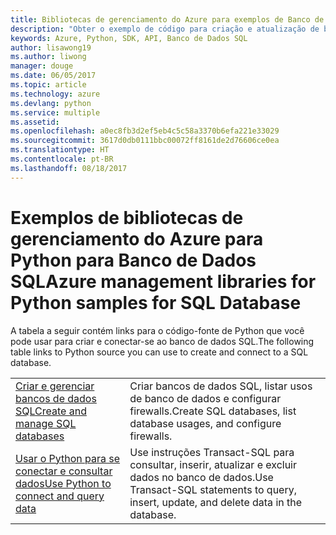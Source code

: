 ```yaml
---
title: Bibliotecas de gerenciamento do Azure para exemplos de Banco de Dados SQL para Python
description: "Obter o exemplo de código para criação e atualização de bancos de dados SQL do Azure usando as bibliotecas de Gerenciamento do Azure para Python"
keywords: Azure, Python, SDK, API, Banco de Dados SQL
author: lisawong19
ms.author: liwong
manager: douge
ms.date: 06/05/2017
ms.topic: article
ms.technology: azure
ms.devlang: python
ms.service: multiple
ms.assetid: 
ms.openlocfilehash: a0ec8fb3d2ef5eb4c5c58a3370b6efa221e33029
ms.sourcegitcommit: 3617d0db0111bbc00072ff8161de2d76606ce0ea
ms.translationtype: HT
ms.contentlocale: pt-BR
ms.lasthandoff: 08/18/2017
---
```

# <a name="azure-management-libraries-for-python-samples-for-sql-database"></a><span data-ttu-id="d3e2e-104">Exemplos de bibliotecas de gerenciamento do Azure para Python para Banco de Dados SQL</span><span class="sxs-lookup"><span data-stu-id="d3e2e-104">Azure management libraries for Python samples for SQL Database</span></span>

<span data-ttu-id="d3e2e-105">A tabela a seguir contém links para o código-fonte de Python que você pode usar para criar e conectar-se ao banco de dados SQL.</span><span class="sxs-lookup"><span data-stu-id="d3e2e-105">The following table links to Python source you can use to create and connect to a SQL database.</span></span> 

| ||
|---|---|
| <span data-ttu-id="d3e2e-106">[Criar e gerenciar bancos de dados SQL][1]</span><span class="sxs-lookup"><span data-stu-id="d3e2e-106">[Create and manage SQL databases][1]</span></span> | <span data-ttu-id="d3e2e-107">Criar bancos de dados SQL, listar usos de banco de dados e configurar firewalls.</span><span class="sxs-lookup"><span data-stu-id="d3e2e-107">Create SQL databases, list database usages, and configure firewalls.</span></span>  | 
| <span data-ttu-id="d3e2e-108">[Usar o Python para se conectar e consultar dados][2]</span><span class="sxs-lookup"><span data-stu-id="d3e2e-108">[Use Python to connect and query data][2]</span></span> | <span data-ttu-id="d3e2e-109">Use instruções Transact-SQL para consultar, inserir, atualizar e excluir dados no banco de dados.</span><span class="sxs-lookup"><span data-stu-id="d3e2e-109">Use Transact-SQL statements to query, insert, update, and delete data in the database.</span></span> | 

[1]: https://azure.microsoft.com/resources/samples/sql-database-python-manage/
[2]: https://docs.microsoft.com/azure/sql-database/sql-database-connect-query-python
